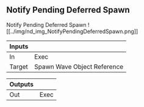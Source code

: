 ## Notify Pending Deferred Spawn
Notify Pending Deferred Spawn
![[../img/nd_img_NotifyPendingDeferredSpawn.png]]

|Inputs||
|--|--|
| In | Exec |
| Target | Spawn Wave Object Reference |

|Outputs||
|--|--|
| Out | Exec |
